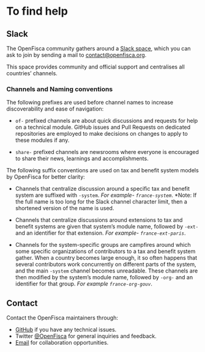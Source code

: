 # <i class="fas fa-hands-helping"></i> To find help

## Slack

The OpenFisca community gathers around a [Slack space](https://openfisca.slack.com), which you can ask to join by sending a mail to [contact@openfisca.org](mailto:contact@openfisca.org?subject=Slack).

This space provides community and official support and centralises all countries’ channels.

### Channels and Naming conventions

The following prefixes are used before channel names to increase discoverability and ease of navigation:

- `of-` prefixed channels are about quick discussions and requests for help on a technical module. GitHub issues and Pull Requests on dedicated repositories are employed to make decisions on changes to apply to these modules if any.

- `share-` prefixed channels are newsrooms where everyone is encouraged to share their news, learnings and accomplishments.

The following suffix conventions are used on tax and benefit system models by OpenFisca for better clarity:
- Channels that centralize discussion around a specific tax and benefit system are suffixed with `-system`.
 _For example- `france-system`_.
*Note: If the full name is too long for the Slack channel character limit, then a shortened version of the name is used.

- Channels that centralize discussions around extensions to tax and benefit systems are given that system’s module name, followed by `-ext-` and an identifier for that extension.
_For example- `france-ext-paris`_.

- Channels for the system-specific groups are campfires around which some specific organizations of contributors to a tax and benefit system gather. When a country becomes large enough, it so often happens that several contributors work concurrently on different parts of the system, and the main `-system` channel becomes unreadable. These channels are then modified by the system’s module name, followed by `-org-` and an identifier for that group. _For example `france-org-gouv`_.

## Contact

Contact the OpenFisca maintainers through:

- [GitHub](./contribute/guidelines.md#opening-issues) if you have any technical issues.
- Twitter [@OpenFisca](https://twitter.com/OpenFisca) for general inquiries and feedback.
- [Email](mailto:contact@openfisca.org) for collaboration opportunities.
